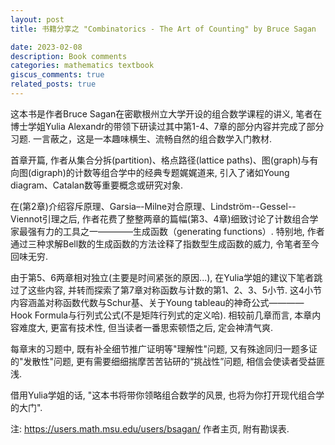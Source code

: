 ```yaml
---
layout: post
title: 书籍分享之 "Combinatorics - The Art of Counting" by Bruce Sagan

date: 2023-02-08
description: Book comments
categories: mathematics textbook
giscus_comments: true
related_posts: true
---
```


这本书是作者Bruce Sagan在密歇根州立大学开设的组合数学课程的讲义, 笔者在博士学姐Yulia Alexandr的带领下研读过其中第1-4、7章的部分内容并完成了部分习题. 一言蔽之，这是一本趣味横生、流畅自然的组合数学入门教材. 

首章开篇, 作者从集合分拆(partition)、格点路径(lattice paths)、图(graph)与有向图(digraph)的计数等组合学中的经典专题娓娓道来, 引入了诸如Young diagram、Catalan数等重要概念或研究对象.

在(第2章)介绍容斥原理、Garsia–-Milne对合原理、Lindström--Gessel--Viennot引理之后, 作者花费了整整两章的篇幅(第3、4章)细致讨论了计数组合学家最强有力的工具之一————生成函数（generating functions）. 特别地, 作者通过三种求解Bell数的生成函数的方法诠释了指数型生成函数的威力, 令笔者至今回味无穷. 

由于第5、6两章相对独立(主要是时间紧张的原因...), 在Yulia学姐的建议下笔者跳过了这些内容, 并转而探索了第7章对称函数与计数的第1、2、3、5小节. 这4小节内容涵盖对称函数代数与Schur基、关于Young tableau的神奇公式————Hook Formula与行列式公式(不是矩阵行列式的定义哈). 相较前几章而言, 本章内容难度大, 更富有技术性, 但当读者一番思索顿悟之后, 定会神清气爽. 

每章末的习题中, 既有补全细节推广证明等"理解性"问题, 又有殊途同归一题多证的"发散性"问题, 更有需要细细揣摩苦苦钻研的“挑战性”问题, 相信会使读者受益匪浅. 

借用Yulia学姐的话, "这本书将带你领略组合数学的风景, 也将为你打开现代组合学的大门". 


注: https://users.math.msu.edu/users/bsagan/ 作者主页, 附有勘误表.
